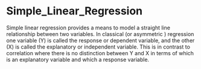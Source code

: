 # Simple_Linear_Regression
Simple linear regression provides a means to model a straight line relationship between two variables. In classical (or asymmetric ) regression one variable (Y) is called the response or dependent variable, and the other (X) is called the explanatory or independent variable. This is in contrast to correlation where there is no distinction between Y and X in terms of which is an explanatory variable and which a response variable.

